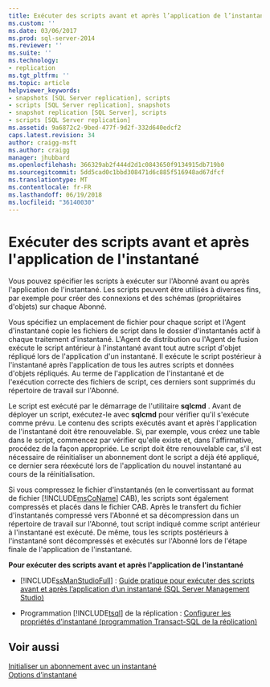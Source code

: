 ```yaml
---
title: Exécuter des scripts avant et après l’application de l’instantané | Microsoft Docs
ms.custom: ''
ms.date: 03/06/2017
ms.prod: sql-server-2014
ms.reviewer: ''
ms.suite: ''
ms.technology:
- replication
ms.tgt_pltfrm: ''
ms.topic: article
helpviewer_keywords:
- snapshots [SQL Server replication], scripts
- scripts [SQL Server replication], snapshots
- snapshot replication [SQL Server], scripts
- scripts [SQL Server replication]
ms.assetid: 9a6872c2-9bed-477f-9d2f-332d640edcf2
caps.latest.revision: 34
author: craigg-msft
ms.author: craigg
manager: jhubbard
ms.openlocfilehash: 366329ab2f444d2d1c0843650f9134915db719b0
ms.sourcegitcommit: 5dd5cad0c1bbd308471d6c885f516948ad67dfcf
ms.translationtype: MT
ms.contentlocale: fr-FR
ms.lasthandoff: 06/19/2018
ms.locfileid: "36140030"
---
```

# <a name="execute-scripts-before-and-after-the-snapshot-is-applied"></a>Exécuter des scripts avant et après l'application de l'instantané
  Vous pouvez spécifier les scripts à exécuter sur l'Abonné avant ou après l'application de l'instantané. Les scripts peuvent être utilisés à diverses fins, par exemple pour créer des connexions et des schémas (propriétaires d'objets) sur chaque Abonné.  
  
 Vous spécifiez un emplacement de fichier pour chaque script et l'Agent d'instantané copie les fichiers de script dans le dossier d'instantanés actif à chaque traitement d'instantané. L'Agent de distribution ou l'Agent de fusion exécute le script antérieur à l'instantané avant tout autre script d'objet répliqué lors de l'application d'un instantané. Il exécute le script postérieur à l'instantané après l'application de tous les autres scripts et données d'objets répliqués. Au terme de l'application de l'instantané et de l'exécution correcte des fichiers de script, ces derniers sont supprimés du répertoire de travail sur l'Abonné.  
  
 Le script est exécuté par le démarrage de l'utilitaire **sqlcmd** . Avant de déployer un script, exécutez-le avec **sqlcmd** pour vérifier qu'il s'exécute comme prévu. Le contenu des scripts exécutés avant et après l'application de l'instantané doit être renouvelable. Si, par exemple, vous créez une table dans le script, commencez par vérifier qu'elle existe et, dans l'affirmative, procédez de la façon appropriée. Le script doit être renouvelable car, s'il est nécessaire de réinitialiser un abonnement dont le script a déjà été appliqué, ce dernier sera réexécuté lors de l'application du nouvel instantané au cours de la réinitialisation.  
  
 Si vous compressez le fichier d'instantanés (en le convertissant au format de fichier [!INCLUDE[msCoName](../../includes/msconame-md.md)] CAB), les scripts sont également compressés et placés dans le fichier CAB. Après le transfert du fichier d'instantanés compressé vers l'Abonné et sa décompression dans un répertoire de travail sur l'Abonné, tout script indiqué comme script antérieur à l'instantané est exécuté. De même, tous les scripts postérieurs à l'instantané sont décompressés et exécutés sur l'Abonné lors de l'étape finale de l'application de l'instantané.  
  
 **Pour exécuter des scripts avant et après l'application de l'instantané**  
  
-   [!INCLUDE[ssManStudioFull](../../includes/ssmanstudiofull-md.md)] : [Guide pratique pour exécuter des scripts avant et après l’application d’un instantané \(SQL Server Management Studio\)](execute-scripts-before-and-after-a-snapshot-is-applied.md)  
  
-   Programmation [!INCLUDE[tsql](../../includes/tsql-md.md)] de la réplication : [Configurer les propriétés d’instantané &#40;programmation Transact-SQL de la réplication&#41;](publish/configure-snapshot-properties-replication-transact-sql-programming.md)  
  
## <a name="see-also"></a>Voir aussi  
 [Initialiser un abonnement avec un instantané](initialize-a-subscription-with-a-snapshot.md)   
 [Options d’instantané](snapshot-options.md)  
  
  